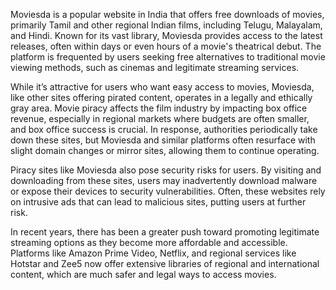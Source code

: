 Moviesda is a popular website in India that offers free downloads of movies, primarily Tamil and other regional Indian films, including Telugu, Malayalam, and Hindi. Known for its vast library, Moviesda provides access to the latest releases, often within days or even hours of a movie's theatrical debut. The platform is frequented by users seeking free alternatives to traditional movie viewing methods, such as cinemas and legitimate streaming services.

While it’s attractive for users who want easy access to movies, Moviesda, like other sites offering pirated content, operates in a legally and ethically gray area. Movie piracy affects the film industry by impacting box office revenue, especially in regional markets where budgets are often smaller, and box office success is crucial. In response, authorities periodically take down these sites, but Moviesda and similar platforms often resurface with slight domain changes or mirror sites, allowing them to continue operating.

Piracy sites like Moviesda also pose security risks for users. By visiting and downloading from these sites, users may inadvertently download malware or expose their devices to security vulnerabilities. Often, these websites rely on intrusive ads that can lead to malicious sites, putting users at further risk.

In recent years, there has been a greater push toward promoting legitimate streaming options as they become more affordable and accessible. Platforms like Amazon Prime Video, Netflix, and regional services like Hotstar and Zee5 now offer extensive libraries of regional and international content, which are much safer and legal ways to access movies.
